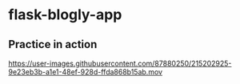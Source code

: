 # flask-blogly-app

## Practice in action



https://user-images.githubusercontent.com/87880250/215202925-9e23eb3b-a1e1-48ef-928d-ffda868b15ab.mov

